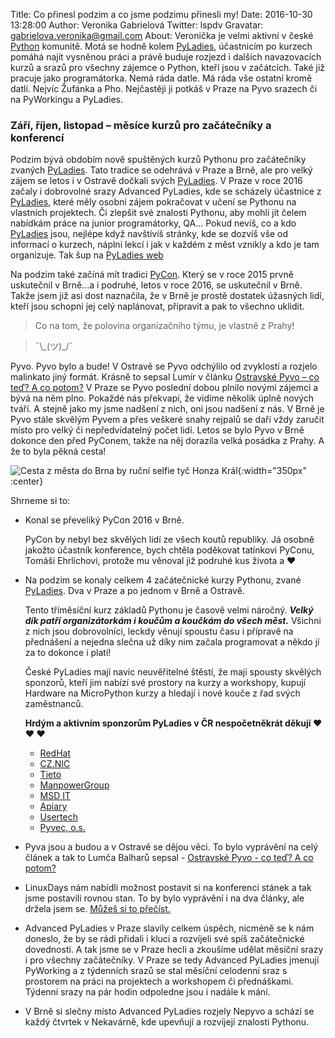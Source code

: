 Title: Co přinesl podzim a co jsme podzimu přinesli my!
Date: 2016-10-30 13:28:00
Author: Veronika Gabrielová
Twitter: lspdv
Gravatar: gabrielova.veronika@gmail.com
About: Veronička je velmi aktivní v české [Python](http://python.cz/) komunitě. Motá se hodně kolem [PyLadies](http://pyladies.cz/), účastnicím po kurzech pomáhá najít vysněnou práci a právě buduje rozjezd i dalších navazovacích kurzů a srazů pro všechny zájemce o Python, kteří jsou v začátcích. Také již pracuje jako programátorka. Nemá ráda datle. Má ráda vše ostatní kromě datlí. Nejvíc Žufánka a Pho. Nejčastěji ji potkáš v Praze na Pyvo srazech či na PyWorkingu a PyLadies.

### Září, říjen, listopad – měsíce kurzů pro začátečníky a konferencí

Podzim bývá obdobím nově spuštěných kurzů Pythonu pro začátečníky zvaných [PyLadies](http://pyladies.cz/). Tato tradice se odehrává v Praze a Brně, ale pro velký zájem
se letos i v Ostravě dočkali svých [PyLadies](http://pyladies.cz/). V Praze v roce 2016 začaly i dobrovolné srazy Advanced PyLadies, kde se scházely účastnice z [PyLadies](http://pyladies.cz/), 
které měly osobní zájem pokračovat v učení se Pythonu na vlastních projektech. Či zlepšit své znalosti Pythonu, aby mohli jít čelem nabídkám práce na junior programátorky,
QA...
Pokud nevíš, co a kdo [PyLadies](http://pyladies.cz/) jsou, nejlépe když navštívíš stránky, kde se dozvíš vše od informací o kurzech, náplni
lekcí i jak v každém z měst vznikly a kdo je tam organizuje. Tak šup na [PyLadies web](http://pyladies.cz/)

Na podzim také začíná mít tradici [PyCon](https://cz.pycon.org/). Který se v roce 2015 prvně uskutečnil v Brně...a i podruhé, letos v roce 2016, se uskutečnil v Brně.
Takže jsem již asi dost naznačila, že v Brně je prostě dostatek úžasných lidí, kteří jsou schopni jej celý naplánovat, připravit a pak to všechno uklidit.

> <rejp>Co na tom, že polovina organizačního týmu, je vlastně z Prahy!</rejp>

> ¯\\\_(ツ)\_/¯

Pyvo. Pyvo bylo a bude! V Ostravě se Pyvo odchýlilo od zvyklostí a rozjelo malinkato jiný formát. Krásně to sepsal Lumír v článku [Ostravské Pyvo – co teď? A co potom?](http://blog.python.cz/ostravske-pyvo-co-ted-a-co-potom)
V Praze se Pyvo poslední dobou plnilo novými zájemci a bývá na něm plno. Pokaždé nás překvapí, že vidíme několik úplně nových tváří. A stejně jako my jsme nadšení z nich, oni jsou nadšení z nás.
V Brně je Pyvo stále skvělým Pyvem a přes veškeré snahy rejpalů se daří vždy zaručit místo pro velký či nepředvídatelný počet lidí. Letos se bylo Pyvo v Brně dokonce den před PyConem, takže na něj dorazila velká posádka z Prahy. A že to byla pěkná cesta!

![Cesta z města do Brna by ruční selfie tyč Honza Král]({filename}/images/co_prinesl_podzim_001.jpg){:width="350px" :center}

Shrneme si to:

-   Konal se převeliký PyCon 2016 v Brně. 

    PyCon by nebyl bez skvělých lidí ze všech koutů republiky. Já osobně jakožto účastník konference, bych chtěla poděkovat tatínkovi PyConu, Tomáši Ehrlichovi, protože mu věnoval již podruhé
    kus života a ♥
    
-   Na podzim se konaly celkem 4 začátečnické kurzy Pythonu, zvané [PyLadies](http://pyladies.cz/). Dva v Praze a po jednom v Brně a Ostravě.

    Tento tříměsíční kurz základů Pythonu je časově velmi náročný. ***Velký dík patří organizátorkám i koučům a koučkám do všech měst.*** Všichni z nich
    jsou dobrovolníci, leckdy věnují spoustu času i přípravě na přednášení a nejedna slečna už díky nim začala programovat a někdo jí za to dokonce i platí!

    České PyLadies mají navíc neuvěřitelné štěstí, že mají spousty skvělých sponzorů, kteří jim nabízí své prostory na kurzy a workshopy, 
    kupují Hardware na MicroPython kurzy a hledají i nové kouče z řad svých zaměstnanců.
    
    **Hrdým a aktivním sponzorům PyLadies v ČR nespočetněkrát děkují ♥ ♥ ♥**
    
    - [RedHat](https://www.redhat.com/en/global/czech-republic)
    - [CZ.NIC](https://nic.cz/)
    - [Tieto](https://tieto.cz/)
    - [ManpowerGroup](http://pyladies.cz/)
    - [MSD IT](https://msdit.cz/)
    - [Apiary](https://apiary.io/)
    - [Usertech](https://usertechnologies.com/)
    - [Pyvec, o.s.](http://pyvec.org/)
    
-   Pyva jsou a budou a v Ostravě se dějou věci. To bylo vyprávění na celý článek a tak to Lumča Balharů sepsal - [Ostravské Pyvo - co teď? A co potom?](http://blog.python.cz/ostravske-pyvo-co-ted-a-co-potom)
-   LinuxDays nám nabídli možnost postavit si na konferenci stánek a tak jsme postavili rovnou stan. To by bylo vyprávění i na dva články, ale držela jsem se. [Můžeš si to přečíst.](http://blog.python.cz/komunitni-python-stanek-na-linuxdays)
-   Advanced PyLadies v Praze slavily celkem úspěch, nicméně se k nám doneslo, že by se rádi přidali i kluci a rozvíjeli své spíš začátečnické dovednosti. A tak jsme se v Praze hecli a zkoušíme udělat měsíční srazy i pro všechny začátečníky.
    V Praze se tedy Advanced PyLadies jmenují PyWorking a z týdenních srazů se stal měsíční celodenní sraz s prostorem na práci na projektech a workshopem či přednáškami. Týdenní srazy na pár hodin odpoledne jsou i nadále k mání.
-   V Brně si slečny místo Advanced PyLadies rozjely Nepyvo a schází se každý čtvrtek v Nekavárně, kde upevňují a rozvíjejí znalosti Pythonu.
